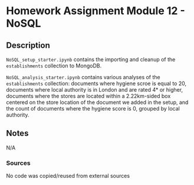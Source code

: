 # Homework Assignment Module 12 - NoSQL

## Description

`NoSQL_setup_starter.ipynb` contains the importing and cleanup of the `establishments` collection to MongoDB.

`NoSQL_analysis_starter.ipynb` contains various analyses of the `establishments` collection: documents where hygiene scroe is equal to 20, documents where local authority is in London and are rated 4* or higher, documents where the stores are located within a 2.22km-sided box centered on the store location of the document we added in the setup, and the count of documents where the hygiene score is 0, grouped by local authority.

## Notes

N/A

### Sources

No code was copied/reused from external sources
